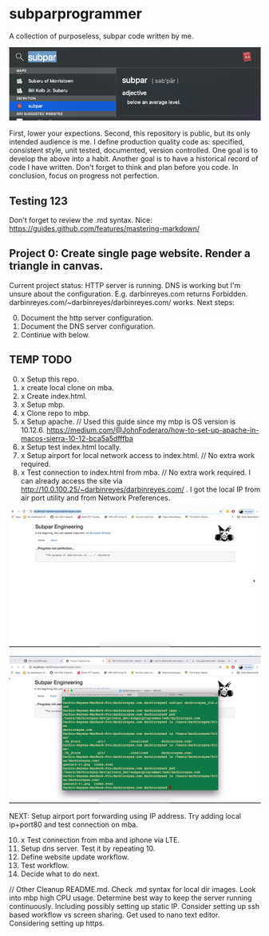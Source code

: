 # subparprogrammer
A collection of purposeless, subpar code written by me.

![screenshot 0](https://github.com/darbinreyes/subparprogrammer/blob/master/Screen%20Shot%202020-01-23%20at%2011.20.31%20AM.png)

First, lower your expections. 
Second, this repository is public, but its only intended audience is me.
I define production quality code as: specified, consistent style, unit tested, documented, version controlled.
One goal is to develop the above into a habit.
Another goal is to have a historical record of code I have written.
Don't forget to think and plan before you code.
In conclusion, focus on progress not perfection.

## Testing 123

Don't forget to review the .md syntax.
Nice: https://guides.github.com/features/mastering-markdown/

## Project 0: Create single page website. Render a triangle in canvas.
Current project status:
HTTP server is running.
DNS is working but I'm unsure about the configuration. E.g. darbinreyes.com returns Forbidden. darbinreyes.com/~darbinreyes/darbinreyes.com/ works.
Next steps:

0. Document the http server configuration.
1. Document the DNS server configuration.
2. Continue with below.

## TEMP TODO
0. x Setup this repo.
1. x create local clone on mba.
2. x Create index.html.
3. x Setup mbp.
4. x Clone repo to mbp.
5. x Setup apache. // Used this guide since my mbp is OS version is 10.12.6. https://medium.com/@JohnFoderaro/how-to-set-up-apache-in-macos-sierra-10-12-bca5a5dfffba
6. x Setup test index.html locally.
7. x Setup airport for local network access to index.html. // No extra work required.
8. x Test connection to index.html from mba. // No extra work required. I can already access the site via http://10.0.100.25/~darbinreyes/darbinreyes.com/ . I got the local IP from air port utility and from Network Preferences.

![screenshot 1](https://github.com/darbinreyes/subparprogrammer/blob/master/Screen%20Shot%202020-01-23%20at%205.55.06%20PM.png)

![screenshot 2](https://github.com/darbinreyes/subparprogrammer/blob/master/Screen%20Shot%202020-01-23%20at%205.57.21%20PM.png)

NEXT: Setup airport port forwarding using IP address.
Try adding local ip+port80 and test connection on mba.

10. x Test connection from mba and iphone via LTE.
11. Setup dns server. Test it by repeating 10.
12. Define website update workflow.
13. Test workflow.
12. Decide what to do next.

// Other
Cleanup README.md. Check .md syntax for local dir images.
Look into mbp high CPU usage.
Determine best way to keep the server running continuously.
Including possibly setting up static IP.
Consider setting up ssh based workflow vs screen sharing. Get used to nano text editor.
Considering setting up https.